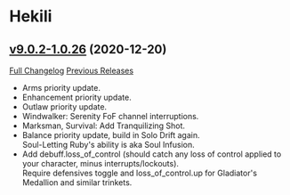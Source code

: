 # Hekili

## [v9.0.2-1.0.26](https://github.com/Hekili/hekili/tree/v9.0.2-1.0.26) (2020-12-20)
[Full Changelog](https://github.com/Hekili/hekili/compare/v9.0.2-1.0.25b...v9.0.2-1.0.26) [Previous Releases](https://github.com/Hekili/hekili/releases)

- Arms priority update.  
- Enhancement priority update.  
- Outlaw priority update.  
- Windwalker:  Serenity FoF channel interruptions.  
- Marksman, Survival:  Add Tranquilizing Shot.  
- Balance priority update, build in Solo Drift again.  
    Soul-Letting Ruby's ability is aka Soul Infusion.  
- Add debuff.loss\_of\_control (should catch any loss of control applied to your character, minus interrupts/lockouts).  
    Require defensives toggle and loss\_of\_control.up for Gladiator's Medallion and similar trinkets.  
